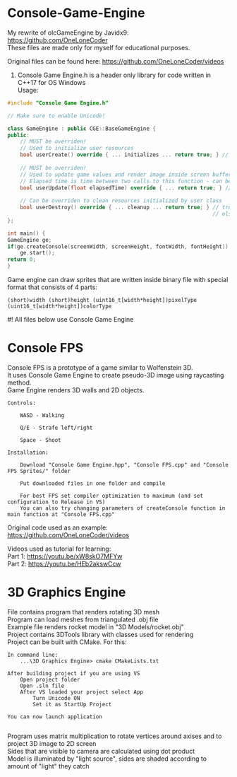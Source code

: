 # Console-Game-Engine
My rewrite of olcGameEngine by Javidx9: https://github.com/OneLoneCoder  
These files are made only for myself for educational purposes.

Original files can be found here: https://github.com/OneLoneCoder/videos

1) Console Game Engine.h is a header only library for code written in C++17 for OS Windows  
Usage:  
```c++
#include "Console Game Engine.h"

// Make sure to enable Unicode!

class GameEngine : public CGE::BaseGameEngine {
public:
    // MUST be overriden!
    // Used to initialize user resources
    bool userCreate() override { ... initializes ... return true; } // true if all OK, else return false to stop execution
    
    // MUST be overriden!
    // Used to update game values and render image inside screen buffer(m_screenBuf)
    // Elapsed time is time between two calls to this function - can be used for synchronization
    bool userUpdate(float elapsedTime) override { ... return true; } // true if all OK, else return false to stop execution
    
    // Can be overriden to clean resources initialized by user class
    bool userDestroy() override { ... cleanup ... return true; } // true if all OK(will stop game loop)
                                                                 // else return false to continue execution of game loop
};

int main() {
GameEngine ge;
if(ge.createConsole(screenWidth, screenHeight, fontWidth, fontHeight)) // If successfull returns true
    ge.start();
return 0;
}
```  
Game engine can draw sprites that are written inside binary file with special format that consists of 4 parts:
```
(short)width (short)height (uint16_t[width*height])pixelType (uint16_t[width*height])colorType
```  

#! All files below use Console Game Engine
  
# Console FPS
Console FPS is a prototype of a game similar to Wolfenstein 3D.   
It uses Console Game Engine to create pseudo-3D image using raycasting method.  
Game Engine renders 3D walls and 2D objects.  
```
Controls:

    WASD - Walking    
    
    Q/E - Strafe left/right  
    
    Space - Shoot
```  
    
```
Installation:

    Download "Console Game Engine.hpp", "Console FPS.cpp" and "Console FPS Sprites/" folder  
    
    Put downloaded files in one folder and compile  
    
    For best FPS set compiler optimization to maximum (and set configuration to Release in VS)
    You can also try changing parameters of createConsole function in main function at "Console FPS.cpp"
```
Original code used as an example:  
    https://github.com/OneLoneCoder/videos
    
Videos used as tutorial for learning:  
    Part 1: https://youtu.be/xW8skO7MFYw  
    Part 2: https://youtu.be/HEb2akswCcw

# 3D Graphics Engine
File contains program that renders rotating 3D mesh  
Program can load meshes from triangulated .obj file  
Example file renders rocket model in "3D Models/rocket.obj"  
Project contains 3DTools library with classes used for rendering  
Project can be built with CMake. For this:  
```
In command line:
    ...\3D Graphics Engine> cmake CMakeLists.txt
    
After building project if you are using VS
    Open project folder
    Open .sln file
    After VS loaded your project select App
        Turn Unicode ON
        Set it as StartUp Project
        
You can now launch application
    
```
Program uses matrix multiplication to rotate vertices around axises and to project 3D image to 2D screen  
Sides that are visible to camera are calculated using dot product  
Model is illuminated by "light source", sides are shaded according to amount of "light" they catch  
